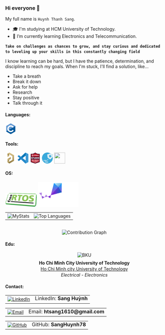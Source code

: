 ### Hi everyone 👋

My full name is `Huynh Thanh Sang`.

- 🎓 I'm studying at HCM University of Technology.
- 🌱 I’m currently learning Electronics and Telecommunication.

**`Take on challenges as chances to grow, and stay curious and dedicated to leveling up your skills in this constantly changing field`**

I know learning can be hard, but I have the patience, determination, and discipline to reach my goals.
When I'm stuck, I'll find a solution, like…
- Take a breath
- Break it down
- Ask for help
- Research
- Stay positive
- Talk through it

<h4 align="left">Languages:</h4>
<p><a target="_blank" rel="noreferrer"> 
<img src="./Icons/c-original.svg"                           width="35" height="35"/></a></p>

<h4 align="left">Tools:</h4>
<p><a target="_blank" rel="noreferrer">
<img src="./Icons/altium_designer.png"                      width="35" height="35"/>
<img src="./Icons/vscode.png"                               width="35" height="35"/>
<img src="./Icons/avr_studio.png"                           width="35" height="35"/>
<img src="./Icons/stm32cube.png"                            width="35" height="35"/>
<img src="./Icons/Github.ico"                               width="35" height="35"/></a></p>

<h4 align="left">OS:</h4>

<p><a target="_blank" rel="noreferrer">
<img src="./Icons/free_rtos.png"                            width="100" height="45"/>
<img src="./Icons/zephyr_logo_r_color_negative_big.svg"     width="130" height="80"/><a></p>

<div align="center">
  <table>
    <tr>
      <td>
        <img src="https://github-readme-stats.vercel.app/api?username=SangHuynh78&show_icons=true&theme=transparent&custom_title=MyStats&rank_icon=github&hide_border=true&icon_color=FFFFFF&title_color=FFFFFF&ring_color=FFFFFF&text_color=1488D8&card_width=400" alt="MyStats"/>
      </td>
      <td>
        <img src="https://github-readme-stats.vercel.app/api/top-langs/?username=SangHuynh78&layout=compact&theme=transparent&hide_border=true&title_color=FFFFFF&text_color=1488D8&card_width=350" alt="Top Languages"/>
      </td>
    </tr>
  </table>
  <br>

  <img src="https://github-readme-activity-graph.vercel.app/graph?username=SangHuynh78&bg_color=0e1118&area=true&area_color=1488D8&theme=high-contrast" width="650" alt="Contribution Graph"/>
  <br>
</div>


<h4 align="left">Edu:</h4>
<div align="center"> 
    <img src="Icons/bku.ico" width="180" alt="BKU" style="margin-bottom:6px;"/> 
    <div style="margin:2px 0;">
        <strong>Ho Chi Minh City University of Technology</strong>
    </div>
    <div style="margin:2px 0;">
        <a href="https://hcmut.edu.vn">Ho Chi Minh city University of Technology</a>
    </div>
    <div style="margin:2px 0;">
        <em>Electrical - Electronics</em>
    </div>
</div>


<h4 align="left">Contact:</h4>
<div align="left">

  <!-- LinkedIn -->
  <table style="margin-bottom: 8px;">
    <tr>
      <td valign="middle" style="padding-right:10px;">
        <a href="https://www.linkedin.com/in/sanghuynh78" target="_blank">
          <img src="https://img.icons8.com/fluent/48/000000/linkedin.png" width="36" height="36" alt="LinkedIn"/>
        </a>
      </td>
      <td valign="middle" style="padding-left:6px;">
        <a href="https://www.linkedin.com/in/sanghuynh78" target="_blank" style="text-decoration:none; color:inherit;">
          <span style="font-size:16px; display:inline-block; transform: translateY(-2px);">
            LinkedIn: <strong>Sang Huỳnh</strong>
          </span>
        </a>
      </td>
    </tr>
  </table>

  <!-- Email -->
  <table style="margin-bottom: 8px;">
    <tr>
      <td valign="middle" style="padding-right:10px;">
        <a href="mailto:htsang1610@gmail.com">
          <img src="https://img.icons8.com/fluent/48/000000/mailing.png" width="36" height="36" alt="Email"/>
        </a>
      </td>
      <td valign="middle" style="padding-left:6px;">
        <a href="mailto:htsang1610@gmail.com" style="text-decoration:none; color:inherit;">
          <span style="font-size:16px; display:inline-block; transform: translateY(-2px);">
            Email: <strong>htsang1610@gmail.com</strong>
          </span>
        </a>
      </td>
    </tr>
  </table>

  <!-- GitHub -->
  <table>
    <tr>
      <td valign="middle" style="padding-right:10px;">
        <a href="https://github.com/SangHuynh78" target="_blank">
          <img src="https://img.icons8.com/fluent/48/000000/github.png" width="36" height="36" alt="GitHub"/>
        </a>
      </td>
      <td valign="middle" style="padding-left:6px;">
        <a href="https://github.com/SangHuynh78" target="_blank" style="text-decoration:none; color:inherit;">
          <span style="font-size:16px; display:inline-block; transform: translateY(-2px);">
            GitHub: <strong>SangHuynh78</strong>
          </span>
        </a>
      </td>
    </tr>
  </table>

</div>
